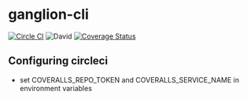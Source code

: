 # ganglion-cli
[![Circle CI](https://circleci.com/gh/roylines/ganglion-cli/tree/master.svg?style=svg)](https://circleci.com/gh/roylines/ganglion-cli/tree/master)
![David](https://david-dm.org/roylines/ganglion-cli.svg)
[![Coverage Status](https://coveralls.io/repos/roylines/ganglion-cli/badge.svg?branch=master)](https://coveralls.io/r/roylines/ganglion-cli?branch=master)

## Configuring circleci

- set COVERALLS_REPO_TOKEN and COVERALLS_SERVICE_NAME in environment variables
